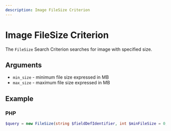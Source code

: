 ```yaml
---
description: Image FileSize Criterion
---
```


# Image FileSize Criterion

The `FileSize` Search Criterion searches for image with specified size.

## Arguments

- `min_size` - minimum file size expressed in MB
- `max_size` - maximum file size expressed in MB

## Example

### PHP

``` php
$query = new FileSize(string $fieldDefIdentifier, int $minFileSize = 0, ?int $maxFileSize = null);
```
